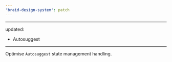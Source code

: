 ```yaml
---
'braid-design-system': patch
---
```


---
updated:
  - Autosuggest
---

Optimise `Autosuggest` state management handling.